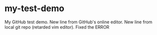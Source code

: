 # my-test-demo
My GitHub test demo.
New line from GitHub's online editor.
New line from local git repo (retarded vim editor).
Fixed the ERROR
